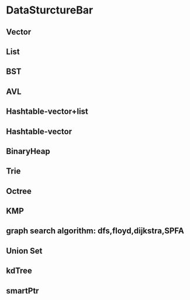 # DataSturctureBar
## Vector
## List
## BST
## AVL
## Hashtable-vector+list
## Hashtable-vector
## BinaryHeap
## Trie
## Octree
## KMP
## graph search algorithm: dfs,floyd,dijkstra,SPFA
## Union Set
## kdTree 
## smartPtr
